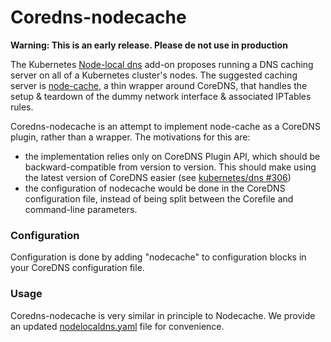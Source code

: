 # Coredns-nodecache

**Warning: This is an early release. Please de not use in production**

The Kubernetes [Node-local dns](https://github.com/kubernetes/kubernetes/tree/master/cluster/addons/dns/nodelocaldns)
add-on proposes running a DNS caching server on all of a Kubernetes cluster's nodes. The suggested caching server is
[node-cache](https://github.com/kubernetes/dns/tree/master/cmd/node-cache), a thin wrapper around CoreDNS, that
handles the setup & teardown of the dummy network interface & associated IPTables rules.

Coredns-nodecache is an attempt to implement node-cache as a CoreDNS plugin, rather than a wrapper. The motivations
for this are:

 *  the implementation relies only on CoreDNS Plugin API, which should be backward-compatible from version to version.
    This should make using the latest version of CoreDNS easier (see
    [kubernetes/dns #306](https://github.com/kubernetes/dns/issues/306))
 *  the configuration of nodecache would be done in the CoreDNS configuration file, instead of being split between
    the Corefile and command-line parameters.


### Configuration

Configuration is done by adding "nodecache" to configuration blocks in your CoreDNS configuration file.

### Usage

Coredns-nodecache is very similar in principle to Nodecache. We provide an updated
[nodelocaldns.yaml](nodelocaldns.yaml) file for convenience.

